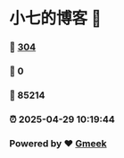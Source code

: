 # 小七的博客 :link:  
### :page_facing_up: [304](/tag.html) 
### :speech_balloon: 0 
### :hibiscus: 85214 
### :alarm_clock: 2025-04-29 10:19:44 
### Powered by :heart: [Gmeek](https://github.com/Meekdai/Gmeek)
